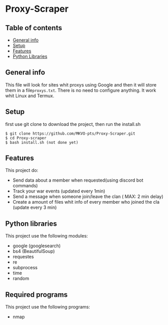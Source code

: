 # Proxy-Scraper

## Table of contents
* [General info](#general-info)
* [Setup](#setup)
* [Features](#features)
* [Python Libraries](#pytho-libraries)

## General info
This file will look for sites whit proxys using Google and then it will store them in a file``proxys.txt``.
There is no need to configure anything. It work whit Linux and Termux.

## Setup
first use git clone to download the project, then run the install.sh
```
$ git clone https://github.com/MKVO-pts/Proxy-Scraper.git
$ cd Proxy-scraper
$ bash install.sh (not done yet)
```
## Features
This project do:
* Send data about a member when requested(using discord bot commands)
* Track your war events (updated every 1min)
* Send a message when someone join/leave the clan ( MAX: 2 min delay)
* Create a amount of files whit info of every member who joined the cla (update every 3 min)

## Python libraries
This project use the following modules:
* google (googlesearch)
* bs4 (BeautifulSoup)
* requestes
* re
* subprocess
* time
* random

## Required programs
This project use the following programs:
* nmap
